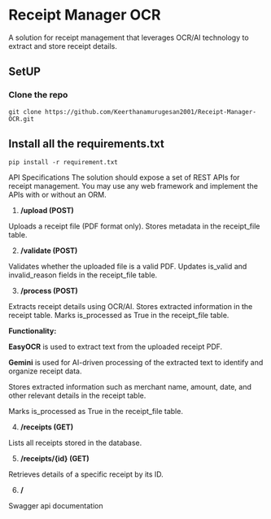 # Receipt Manager OCR    
A solution for receipt management that leverages OCR/AI technology to extract and store receipt details.

## SetUP

### Clone the repo

`git clone https://github.com/Keerthanamurugesan2001/Receipt-Manager-OCR.git`

## Install all the requirements.txt

`pip install -r requirement.txt`

API Specifications
The solution should expose a set of REST APIs for receipt management. You may use any web framework and implement the APIs with or without an ORM.

1. **/upload (POST)**

Uploads a receipt file (PDF format only).
Stores metadata in the receipt_file table.

2. **/validate (POST)**

Validates whether the uploaded file is a valid PDF.
Updates is_valid and invalid_reason fields in the receipt_file table.

3. **/process (POST)**

Extracts receipt details using OCR/AI.
Stores extracted information in the receipt table.
Marks is_processed as True in the receipt_file table.

**Functionality:**

**EasyOCR** is used to extract text from the uploaded receipt PDF.

**Gemini** is used for AI-driven processing of the extracted text to identify and organize receipt data.

Stores extracted information such as merchant name, amount, date, and other relevant details in the receipt table.

Marks is_processed as True in the receipt_file table.

4. **/receipts (GET)**

Lists all receipts stored in the database.

5. **/receipts/{id} (GET)**

Retrieves details of a specific receipt by its ID.

6. **/**

Swagger api documentation

